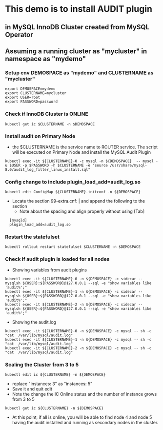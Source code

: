 # This demo is to install AUDIT plugin 
##  in MySQL InnoDB Cluster created from MySQL Operator
##  Assuming a running cluster as "mycluster" in namespace as "mydemo"

### Setup env DEMOSPACE as "mydemo" and CLUSTERNAME as "mycluster"
```
export DEMOSPACE=mydemo
export CLUSTERNAME=mycluster
export USER=root
export PASSWORD=password
```

### Check if InnoDB Cluster is ONLINE
```
kubectl get ic $CLUSTERNAME -n $DEMOSPACE
```

### Install audit on Primary Node
- the $CLUSTERNAME is the service name to ROUTER service.  The script will be executed on Primary Node and install the MySQL Audit Plugin
```
kubectl exec -it ${CLUSTERNAME}-0 -c mysql -n ${DEMOSPACE}  -- mysql -u $USER -p $PASSWORD -h $CLUSTERNAME -e "source /usr/share/mysql-8.0/audit_log_filter_linux_install.sql"
```

### Config change to include plugin_load_add=audit_log.so
```
kubectl edit ConfigMap ${CLUSTERNAME}-initconf -n ${DEMOSPACE}
```
- Locate the section 99-extra.cnf: | and append the following to the section
  - Note about the spacing and align properly without using [Tab]
```
  [mysqld]
  plugin_load_add=audit_log.so
```

### Restart the statefulset
```
kubectl rollout restart statefulset $CLUSTERNAME -n $DEMOSPACE
```

### Check if audit plugin is loaded for all nodes
- Showing variables from audit plugins
```
kubectl exec -it ${CLUSTERNAME}-0 -n ${DEMOSPACE} -c sidecar -- mysqlsh ${USER}:${PASSWORD}@127.0.0.1 --sql -e "show variables like 'audit%';"
kubectl exec -it ${CLUSTERNAME}-1 -n ${DEMOSPACE} -c sidecar -- mysqlsh ${USER}:${PASSWORD}@127.0.0.1 --sql -e "show variables like 'audit%';"
kubectl exec -it ${CLUSTERNAME}-2 -n ${DEMOSPACE} -c sidecar -- mysqlsh ${USER}:${PASSWORD}@127.0.0.1 --sql -e "show variables like 'audit%';"
```
- Showing the audit.log 
```
kubectl exec -it ${CLUSTERNAME}-0 -n ${DEMOSPACE} -c mysql -- sh -c "cat  /var/lib/mysql/audit.log"
kubectl exec -it ${CLUSTERNAME}-1 -n ${DEMOSPACE} -c mysql -- sh -c "cat  /var/lib/mysql/audit.log"
kubectl exec -it ${CLUSTERNAME}-2 -n ${DEMOSPACE} -c mysql -- sh -c "cat  /var/lib/mysql/audit.log"
```

### Scaling the Cluster from 3 to 5
```
kubectl edit ic ${CLUSTERNAME} -n ${DEMOSPACE}
```
- replace "instances: 3" as "instances: 5"
- Save it and quit edit
- Note the change the IC Online status and the number of instance grows from 3 to 5
```
kubectl get ic ${CLUSTERNAME} -n ${DEMOSPACE}
```

- At this point, if all is online, you will be able to find node 4 and node 5 having the audit installed and running as secondary nodes in the cluster.






